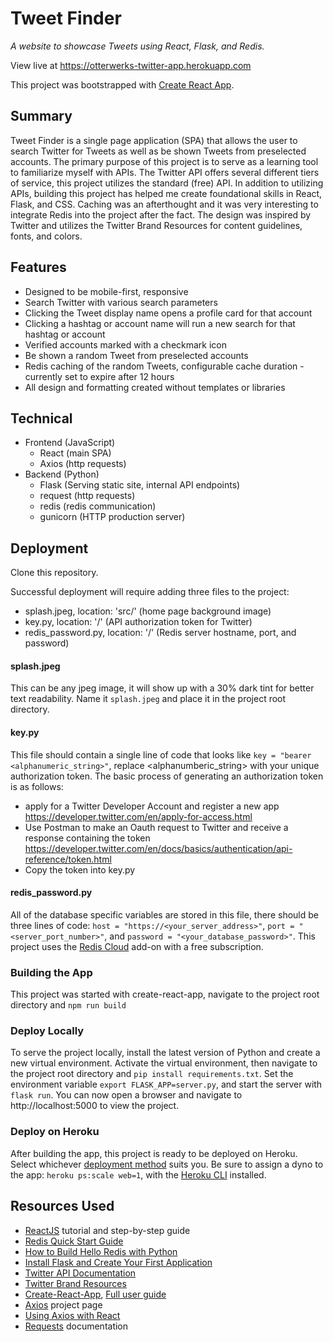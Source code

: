# Tweet Finder

_A website to showcase Tweets using React, Flask, and Redis._

View live at https://otterwerks-twitter-app.herokuapp.com

This project was bootstrapped with [Create React App](https://github.com/facebook/create-react-app).

## Summary
Tweet Finder is a single page application (SPA) that allows the user to search Twitter for Tweets as well as be shown Tweets from preselected accounts. The primary purpose of this project is to serve as a learning tool to familiarize myself with APIs. The Twitter API offers several different tiers of service, this project utilizes the standard (free) API. In addition to utilizing APIs, building this project has helped me create foundational skills in React, Flask, and CSS. Caching was an afterthought and it was very interesting to integrate Redis into the project after the fact. The design was inspired by Twitter and utilizes the Twitter Brand Resources for content guidelines, fonts, and colors.

## Features
- Designed to be mobile-first, responsive
- Search Twitter with various search parameters
- Clicking the Tweet display name opens a profile card for that account
- Clicking a hashtag or account name will run a new search for that hashtag or account
- Verified accounts marked with a checkmark icon
- Be shown a random Tweet from preselected accounts
- Redis caching of the random Tweets, configurable cache duration - currently set to expire after 12 hours
- All design and formatting created without templates or libraries


## Technical
- Frontend (JavaScript)
  - React (main SPA)
  - Axios (http requests)
- Backend (Python)
  - Flask (Serving static site, internal API endpoints)
  - request (http requests)
  - redis (redis communication)
  - gunicorn (HTTP production server)


## Deployment
Clone this repository.

Successful deployment will require adding three files to the project:
- splash.jpeg, location: 'src/' (home page background image)
- key.py, location: '/' (API authorization token for Twitter)
- redis_password.py, location: '/' (Redis server hostname, port, and password)

#### splash.jpeg
This can be any jpeg image, it will show up with a 30% dark tint for better text readability. Name it ```splash.jpeg``` and place it in the project root directory.

#### key.py
This file should contain a single line of code that looks like ```key = "bearer <alphanumeric_string>"```, replace <alphanumberic_string> with your unique authorization token. The basic process of generating an authorization token is as follows:
- apply for a Twitter Developer Account and register a new app https://developer.twitter.com/en/apply-for-access.html
- Use Postman to make an Oauth request to Twitter and receive a response containing the token https://developer.twitter.com/en/docs/basics/authentication/api-reference/token.html
- Copy the token into key.py

#### redis_password.py
All of the database specific variables are stored in this file, there should be three lines of code: ```host = "https://<your_server_address>"```, ```port = "<server_port_number>"```, and ```password = "<your_database_password>"```. This project uses the <a href="https://redislabs.com/blog/redis-cloud-30mb-ram-30-connections-for-free/">Redis Cloud</a> add-on with a free subscription. 

### Building the App
This project was started with create-react-app, navigate to the project root directory and ```npm run build```

### Deploy Locally
To serve the project locally, install the latest version of Python and create a new virtual environment. Activate the virtual environment, then navigate to the project root directory and ```pip install requirements.txt```. Set the environment variable ```export FLASK_APP=server.py```, and start the server with ```flask run```. You can now open a browser and navigate to http://localhost:5000 to view the project.


### Deploy on Heroku
After building the app, this project is ready to be deployed on Heroku. Select whichever <a href="https://devcenter.heroku.com/categories/deployment">deployment method</a> suits you. Be sure to assign a dyno to the app: ```heroku ps:scale web=1```, with the <a href="https://devcenter.heroku.com/articles/heroku-cli">Heroku CLI</a> installed.



## Resources Used
- <a href="https://reactjs.org/">ReactJS</a> tutorial and step-by-step guide
- <a href="https://redis.io/topics/quickstart">Redis Quick Start Guide</a>
- <a href="https://opensource.com/article/18/4/how-build-hello-redis-with-python">How to Build Hello Redis with Python</a>
- <a href="https://dev.to/sahilrajput/install-flask-and-create-your-first-web-application-2dba">Install Flask and Create Your First Application</a>
- <a href="https://developer.twitter.com/en/docs.html">Twitter API Documentation</a>
- <a href="https://about.twitter.com/en_us/company/brand-resources.html">Twitter Brand Resources</a>
- <a href="https://reactjs.org/docs/create-a-new-react-app.html#create-react-app">Create-React-App</a>, <a href="https://github.com/facebook/create-react-app/blob/master/packages/react-scripts/template/README.md#table-of-contents">Full user guide</a>
- <a href="https://www.npmjs.com/package/axios">Axios</a> project page
- <a href="https://alligator.io/react/axios-react/">Using Axios with React</a>
- <a href="http://docs.python-requests.org/en/master/">Requests</a> documentation